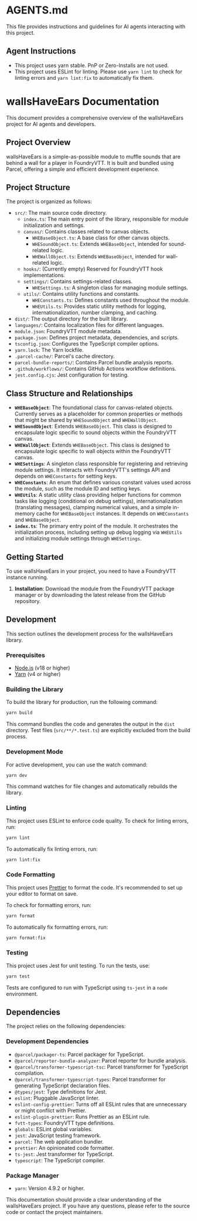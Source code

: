 # AGENTS.md

This file provides instructions and guidelines for AI agents interacting with this project.

## Agent Instructions

- This project uses yarn stable. PnP or Zero-Installs are not used.
- This project uses ESLint for linting. Please use `yarn lint` to check for linting errors and `yarn lint:fix` to automatically fix them.

# wallsHaveEars Documentation

This document provides a comprehensive overview of the wallsHaveEars project for AI agents and developers.

## Project Overview

wallsHaveEars is a simple-as-possible module to muffle sounds that are behind a wall for a player in FoundryVTT. It is built and bundled using Parcel, offering a simple and efficient development experience.

## Project Structure

The project is organized as follows:

- `src/`: The main source code directory.
  - `index.ts`: The main entry point of the library, responsible for module initialization and settings.
  - `canvas/`: Contains classes related to canvas objects.
    - `WHEBaseObject.ts`: A base class for other canvas objects.
    - `WHESoundObject.ts`: Extends `WHEBaseObject`, intended for sound-related logic.
    - `WHEWallObject.ts`: Extends `WHEBaseObject`, intended for wall-related logic.
  - `hooks/`: (Currently empty) Reserved for FoundryVTT hook implementations.
  - `settings/`: Contains settings-related classes.
    - `WHESettings.ts`: A singleton class for managing module settings.
  - `utils/`: Contains utility functions and constants.
    - `WHEConstants.ts`: Defines constants used throughout the module.
    - `WHEUtils.ts`: Provides static utility methods for logging, internationalization, number clamping, and caching.
- `dist/`: The output directory for the built library.
- `languages/`: Contains localization files for different languages.
- `module.json`: FoundryVTT module metadata.
- `package.json`: Defines project metadata, dependencies, and scripts.
- `tsconfig.json`: Configures the TypeScript compiler options.
- `yarn.lock`: The Yarn lockfile.
- `.parcel-cache/`: Parcel's cache directory.
- `parcel-bundle-reports/`: Contains Parcel bundle analysis reports.
- `.github/workflows/`: Contains GitHub Actions workflow definitions.
- `jest.config.cjs`: Jest configuration for testing.

## Class Structure and Relationships

- **`WHEBaseObject`**: The foundational class for canvas-related objects. Currently serves as a placeholder for common properties or methods that might be shared by `WHESoundObject` and `WHEWallObject`.
- **`WHESoundObject`**: Extends `WHEBaseObject`. This class is designed to encapsulate logic specific to sound objects within the FoundryVTT canvas.
- **`WHEWallObject`**: Extends `WHEBaseObject`. This class is designed to encapsulate logic specific to wall objects within the FoundryVTT canvas.
- **`WHESettings`**: A singleton class responsible for registering and retrieving module settings. It interacts with FoundryVTT's settings API and depends on `WHEConstants` for setting keys.
- **`WHEConstants`**: An enum that defines various constant values used across the module, such as the module ID and setting keys.
- **`WHEUtils`**: A static utility class providing helper functions for common tasks like logging (conditional on debug settings), internationalization (translating messages), clamping numerical values, and a simple in-memory cache for `WHEBaseObject` instances. It depends on `WHEConstants` and `WHEBaseObject`.
- **`index.ts`**: The primary entry point of the module. It orchestrates the initialization process, including setting up debug logging via `WHEUtils` and initializing module settings through `WHESettings`.

## Getting Started

To use wallsHaveEars in your project, you need to have a FoundryVTT instance running.

1.  **Installation**: Download the module from the FoundryVTT package manager or by downloading the latest release from the GitHub repository.

## Development

This section outlines the development process for the wallsHaveEars library.

### Prerequisites

- [Node.js](https://nodejs.org/) (v18 or higher)
- [Yarn](https://yarnpkg.com/) (v4 or higher)

### Building the Library

To build the library for production, run the following command:

```bash
yarn build
```

This command bundles the code and generates the output in the `dist` directory. Test files (`src/**/*.test.ts`) are explicitly excluded from the build process.

### Development Mode

For active development, you can use the watch command:

```bash
yarn dev
```

This command watches for file changes and automatically rebuilds the library.

### Linting

This project uses ESLint to enforce code quality. To check for linting errors, run:

```bash
yarn lint
```

To automatically fix linting errors, run:

```bash
yarn lint:fix
```

### Code Formatting

This project uses [Prettier](https://prettier.io/) to format the code. It's recommended to set up your editor to format on save.

To check for formatting errors, run:

```bash
yarn format
```

To automatically fix formatting errors, run:

```bash
yarn format:fix
```

### Testing

This project uses Jest for unit testing. To run the tests, use:

```bash
yarn test
```

Tests are configured to run with TypeScript using `ts-jest` in a `node` environment.

## Dependencies

The project relies on the following dependencies:

### Development Dependencies

- `@parcel/packager-ts`: Parcel packager for TypeScript.
- `@parcel/reporter-bundle-analyzer`: Parcel reporter for bundle analysis.
- `@parcel/transformer-typescript-tsc`: Parcel transformer for TypeScript compilation.
- `@parcel/transformer-typescript-types`: Parcel transformer for generating TypeScript declaration files.
- `@types/jest`: Type definitions for Jest.
- `eslint`: Pluggable JavaScript linter.
- `eslint-config-prettier`: Turns off all ESLint rules that are unnecessary or might conflict with Prettier.
- `eslint-plugin-prettier`: Runs Prettier as an ESLint rule.
- `fvtt-types`: FoundryVTT type definitions.
- `globals`: ESLint global variables.
- `jest`: JavaScript testing framework.
- `parcel`: The web application bundler.
- `prettier`: An opinionated code formatter.
- `ts-jest`: Jest transformer for TypeScript.
- `typescript`: The TypeScript compiler.

### Package Manager

- `yarn`: Version 4.9.2 or higher.

This documentation should provide a clear understanding of the wallsHaveEars project. If you have any questions, please refer to the source code or contact the project maintainers.
